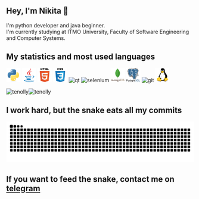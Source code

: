 <h2>Hey, I'm Nikita 👋</h2>
I'm python developer and java beginner.<br>
I'm currently studying at ITMO University, Faculty of Software Engineering and Computer Systems.
<h2>My statistics and most used languages</h2>
<p align="left">
  <img src="https://raw.githubusercontent.com/devicons/devicon/master/icons/python/python-original.svg" alt="python" width="38" height="38"/>
  <img src="https://raw.githubusercontent.com/devicons/devicon/master/icons/java/java-original.svg" alt="java" width="38" height="38"/>
  <img src="https://raw.githubusercontent.com/devicons/devicon/master/icons/html5/html5-original-wordmark.svg" alt="html5" width="38" height="38"/>
  <img src="https://raw.githubusercontent.com/devicons/devicon/master/icons/css3/css3-original-wordmark.svg" alt="css3" width="38" height="38"/>
  <img src="https://upload.wikimedia.org/wikipedia/commons/0/0b/Qt_logo_2016.svg" alt="qt" width="38" height="38"/>
  <!--<img src="https://www.vectorlogo.zone/logos/pocoo_flask/pocoo_flask-icon.svg" alt="flask" width="38" height="38"/>-->
  <img src="https://raw.githubusercontent.com/detain/svg-logos/780f25886640cef088af994181646db2f6b1a3f8/svg/selenium-logo.svg" alt="selenium" width="38" height="38"/>
  <img src="https://raw.githubusercontent.com/devicons/devicon/master/icons/mongodb/mongodb-original-wordmark.svg" alt="mongodb" width="38" height="38"/>
  <img src="https://raw.githubusercontent.com/devicons/devicon/master/icons/postgresql/postgresql-original-wordmark.svg" alt="postgresql" width="38" height="38"/>
  <img src="https://www.vectorlogo.zone/logos/git-scm/git-scm-icon.svg" alt="git" width="38" height="38"/>
  <img src="https://raw.githubusercontent.com/devicons/devicon/master/icons/linux/linux-original.svg" alt="linux" width="38" height="38"/>
</p>
<img align="left" src="https://github-readme-stats.vercel.app/api?username=tenolly&show_icons=true&hide=contribs&theme=radical" alt="tenolly"/>
<p align="left"><img src="https://github-readme-stats.vercel.app/api/top-langs/?username=tenolly&layout=compact&theme=radical" alt="tenolly"/></p>
<h2>I work hard, but the snake eats all my commits</h2>
<picture>
  <source media="(prefers-color-scheme: dark)" srcset="https://raw.githubusercontent.com/tenolly/tenolly/output/github-contribution-grid-snake-dark.svg">
  <source media="(prefers-color-scheme: light)" srcset="https://raw.githubusercontent.com/tenolly/tenolly/output/github-contribution-grid-snake.svg">
  <img alt="github contribution grid snake animation" src="https://raw.githubusercontent.com/tenolly/tenolly/output/github-contribution-grid-snake.svg">
</picture>
<h2>If you want to feed the snake, contact me on <a href="https://t.me/tenoly">telegram</a></h2>
<!---
![Profile views](https://komarev.com/ghpvc/?username=tenolly&style=flat-square)
![Telegram](https://img.shields.io/badge/-telegram-red?style=flat-square&color=white&logo=telegram)<br>--->
